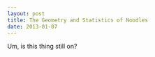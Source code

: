 ```yaml
---
layout: post
title: The Geometry and Statistics of Noodles
date: 2013-01-07
---
```


Um, is this thing still on?
